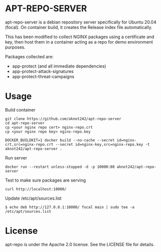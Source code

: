 APT-REPO-SERVER
=========================

apt-repo-server is a debian repository server specifically for Ubuntu 20.04 (focal). On container build, it creates the Release index file automatically.

This has been modified to collect NGINX packages using a certificate and key, then host them in a container acting as a repo for demo environment purposes.

Packages collected are:
- app-protect (and all immediate dependencies)
- app-protect-attack-signatures
- app-protect-threat-campaigns

Usage
=======================

Build container
```
git clone https://github.com/aknot242/apt-repo-server
cd apt-repo-server
cp <your nginx repo cert> nginx-repo.crt
cp <your nginx repo key> nginx-repo.key

DOCKER_BUILDKIT=1 docker build --no-cache --secret id=nginx-crt,src=nginx-repo.crt --secret id=nginx-key,src=nginx-repo.key -t aknot242/apt-repo-server .
```


Run server

```
docker run --restart unless-stopped -d -p 10000:80 aknot242/apt-repo-server

```

Test to make sure packages are serving

```
curl http://localhost:10000/
```

Update /etc/apt/sources.list
```
$ echo deb http://127.0.0.1:10000/ focal main | sudo tee -a /etc/apt/sources.list
```


License
==================

apt-repo is under the Apache 2.0 license. See the LICENSE file for details.
